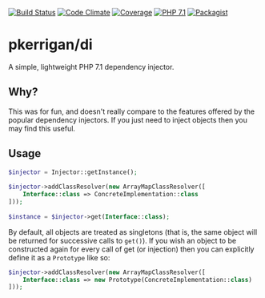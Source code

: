 [![Build Status](https://img.shields.io/travis/patrickkerrigan/php-di.svg?style=flat-square)](https://travis-ci.org/patrickkerrigan/php-di) [![Code Climate](https://img.shields.io/codeclimate/maintainability/patrickkerrigan/php-di.svg?style=flat-square)](https://codeclimate.com/github/patrickkerrigan/php-di) [![Coverage](https://img.shields.io/codeclimate/c/patrickkerrigan/php-di.svg?style=flat-square)](https://codeclimate.com/github/patrickkerrigan/php-di) [![PHP 7.1](https://img.shields.io/badge/php-7.1-blue.svg?style=flat-square)](http://php.net/) [![Packagist](https://img.shields.io/packagist/v/pkerrigan/di.svg?style=flat-square)](https://packagist.org/packages/pkerrigan/di)

# pkerrigan/di
A simple, lightweight PHP 7.1 dependency injector.

## Why?
This was for fun, and doesn't really compare to the features offered by the popular dependency injectors. If you just need to inject objects then you may find this useful.

## Usage

```php
$injector = Injector::getInstance();
 
$injector->addClassResolver(new ArrayMapClassResolver([
    Interface::class => ConcreteImplementation::class
]));
 
$instance = $injector->get(Interface::class);
```

By default, all objects are treated as singletons (that is, the same object will be returned for successive calls to ```get()```). If you wish an object to be constructed again for every call of get (or injection) then you can explicitly define it as a ```Prototype``` like so:

```php
$injector->addClassResolver(new ArrayMapClassResolver([
    Interface::class => new Prototype(ConcreteImplementation::class)
]));
```
